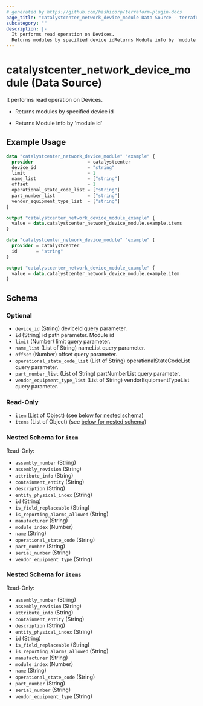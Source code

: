 ```yaml
---
# generated by https://github.com/hashicorp/terraform-plugin-docs
page_title: "catalystcenter_network_device_module Data Source - terraform-provider-catalystcenter"
subcategory: ""
description: |-
  It performs read operation on Devices.
  Returns modules by specified device idReturns Module info by 'module id'
---
```


# catalystcenter_network_device_module (Data Source)

It performs read operation on Devices.

- Returns modules by specified device id

- Returns Module info by 'module id'

## Example Usage

```terraform
data "catalystcenter_network_device_module" "example" {
  provider                    = catalystcenter
  device_id                   = "string"
  limit                       = 1
  name_list                   = ["string"]
  offset                      = 1
  operational_state_code_list = ["string"]
  part_number_list            = ["string"]
  vendor_equipment_type_list  = ["string"]
}

output "catalystcenter_network_device_module_example" {
  value = data.catalystcenter_network_device_module.example.items
}

data "catalystcenter_network_device_module" "example" {
  provider = catalystcenter
  id       = "string"
}

output "catalystcenter_network_device_module_example" {
  value = data.catalystcenter_network_device_module.example.item
}
```

<!-- schema generated by tfplugindocs -->
## Schema

### Optional

- `device_id` (String) deviceId query parameter.
- `id` (String) id path parameter. Module id
- `limit` (Number) limit query parameter.
- `name_list` (List of String) nameList query parameter.
- `offset` (Number) offset query parameter.
- `operational_state_code_list` (List of String) operationalStateCodeList query parameter.
- `part_number_list` (List of String) partNumberList query parameter.
- `vendor_equipment_type_list` (List of String) vendorEquipmentTypeList query parameter.

### Read-Only

- `item` (List of Object) (see [below for nested schema](#nestedatt--item))
- `items` (List of Object) (see [below for nested schema](#nestedatt--items))

<a id="nestedatt--item"></a>
### Nested Schema for `item`

Read-Only:

- `assembly_number` (String)
- `assembly_revision` (String)
- `attribute_info` (String)
- `containment_entity` (String)
- `description` (String)
- `entity_physical_index` (String)
- `id` (String)
- `is_field_replaceable` (String)
- `is_reporting_alarms_allowed` (String)
- `manufacturer` (String)
- `module_index` (Number)
- `name` (String)
- `operational_state_code` (String)
- `part_number` (String)
- `serial_number` (String)
- `vendor_equipment_type` (String)


<a id="nestedatt--items"></a>
### Nested Schema for `items`

Read-Only:

- `assembly_number` (String)
- `assembly_revision` (String)
- `attribute_info` (String)
- `containment_entity` (String)
- `description` (String)
- `entity_physical_index` (String)
- `id` (String)
- `is_field_replaceable` (String)
- `is_reporting_alarms_allowed` (String)
- `manufacturer` (String)
- `module_index` (Number)
- `name` (String)
- `operational_state_code` (String)
- `part_number` (String)
- `serial_number` (String)
- `vendor_equipment_type` (String)
